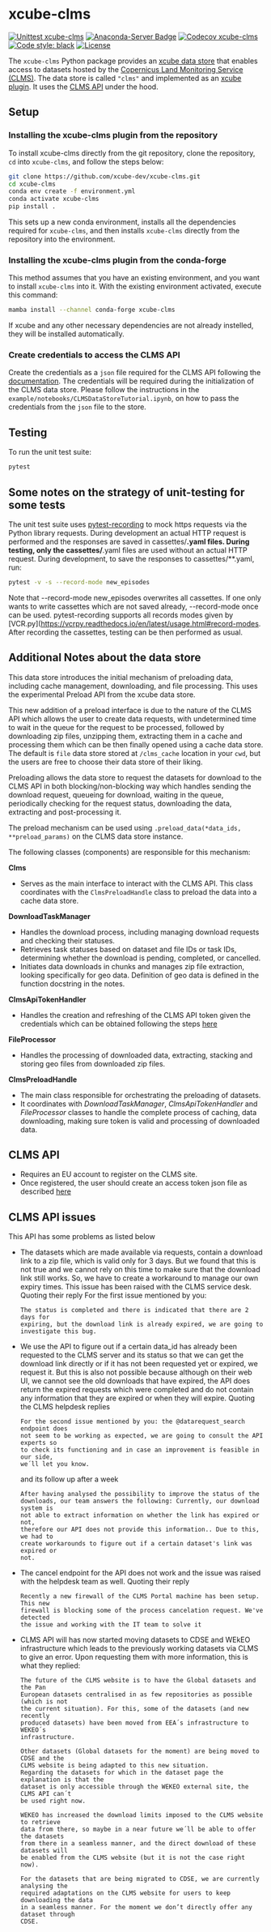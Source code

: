 # xcube-clms

[![Unittest xcube-clms](https://github.com/xcube-dev/xcube-clms/actions/workflows/unittest.yml/badge.svg)](https://github.com/xcube-dev/xcube-clms/actions/workflows/unittest.yml)
[![Anaconda-Server Badge](https://anaconda.org/conda-forge/xcube-clms/badges/version.svg)](https://anaconda.org/conda-forge/xcube-clms)
[![Codecov xcube-clms](https://codecov.io/gh/xcube-dev/xcube-clms/graph/badge.svg?token=n6X9zQIkXb)](https://codecov.io/gh/xcube-dev/xcube-clms)
[![Code style: black](https://img.shields.io/badge/code%20style-black-000000.svg)](https://github.com/psf/black)
[![License](https://img.shields.io/github/license/dcs4cop/xcube-smos)](https://github.com/xcube-dev/xcube-clms/blob/main/LICENSE)

The `xcube-clms` Python package provides an
[xcube data store](https://xcube.readthedocs.io/en/latest/api.html#data-store-framework)
that enables access to datasets hosted by the
[Copernicus Land Monitoring Service (CLMS)](https://land.copernicus.eu/en).
The data store is called `"clms"` and implemented as
an [xcube plugin](https://xcube.readthedocs.io/en/latest/plugins.html).
It uses the [CLMS API](https://eea.github.io/clms-api-docs/introduction.html)
under the hood.

## Setup <a name="setup"></a>

### Installing the xcube-clms plugin from the repository <a name="install_source"></a>

To install xcube-clms directly from the git repository, clone the repository,
`cd` into `xcube-clms`, and follow the steps below:

```bash
git clone https://github.com/xcube-dev/xcube-clms.git
cd xcube-clms
conda env create -f environment.yml
conda activate xcube-clms
pip install .
```

This sets up a new conda environment, installs all the dependencies required
for `xcube-clms`, and then installs `xcube-clms` directly from the repository
into the environment.

### Installing the xcube-clms plugin from the conda-forge

This method assumes that you have an existing environment, and you want to
install `xcube-clms` into it.
With the existing environment activated, execute this command:

```bash
mamba install --channel conda-forge xcube-clms
```

If xcube and any other necessary dependencies are not already instelled, they
will be installed automatically.

### Create credentials to access the CLMS API

Create the credentials as a `json` file required for the CLMS API following
the [documentation](https://eea.github.io/clms-api-docs/authentication.html).
The credentials will be required during the initialization of the CLMS data
store. Please follow the instructions in the
`example/notebooks/CLMSDataStoreTutorial.ipynb`,
on how to pass the credentials from the `json` file to the store.

## Testing <a name="testing"></a>

To run the unit test suite:

```bash
pytest
```

## Some notes on the strategy of unit-testing for some tests

The unit test suite
uses [pytest-recording](https://pypi.org/project/pytest-recording/) to mock
https requests via the Python
library requests. During development an actual HTTP request is performed and the
responses are saved in cassettes/**.yaml files. During testing, only the
cassettes/**.yaml files are used without an actual HTTP request. During
development, to save the responses to cassettes/**.yaml, run:

```bash
pytest -v -s --record-mode new_episodes
```

Note that --record-mode new_episodes overwrites all cassettes. If one only wants
to write cassettes which are not saved already, --record-mode once can be used.
pytest-recording supports all records modes given
by [VCR.py](https://vcrpy.readthedocs.io/en/latest/usage.html#record-modes.
After recording the
cassettes, testing can be then performed as usual.

## Additional Notes about the data store

This data store introduces the initial mechanism of preloading data, including
cache management, downloading, and file processing.
This uses the experimental Preload API from the xcube data store.

This new addition of a preload interface is due to the nature of the CLMS API
which allows the user to create data requests, with undetermined time to wait in
the queue for the request to be processed, followed by downloading zip files,
unzipping them, extracting them in a cache and processing them which can be then
finally opened using a cache data store.
The default is `file` data store stored at `/clms_cache` location in your `cwd`,
but the users are free to choose their data store of their liking.

Preloading allows the data store to request the datasets for download to the
CLMS API in both blocking/non-blocking way which handles sending the download
request, queueing for download, waiting in the queue, periodically checking for
the request status, downloading the data, extracting and post-processing it.

The preload mechanism can be used using
`.preload_data(*data_ids, **preload_params)` on the CLMS data store instance.

The following classes (components) are responsible for this mechanism:

**Clms**

- Serves as the main interface to interact with the CLMS API. This class
  coordinates with the `ClmsPreloadHandle` class to preload the data into a
  cache data store.

**DownloadTaskManager**

- Handles the download process, including managing download requests and
  checking their statuses.
- Retrieves task statuses based on dataset and file IDs or task IDs, determining
  whether the download is pending, completed, or cancelled.
- Initiates data downloads in chunks and manages zip file extraction, looking
  specifically for geo data. Definition of geo data is defined in the function
  docstring in the notes.

**ClmsApiTokenHandler**

- Handles the creation and refreshing of the CLMS API token given the
  credentials which can be obtained following the
  steps [here](https://eea.github.io/clms-api-docs/authentication.html)

**FileProcessor**

- Handles the processing of downloaded data, extracting, stacking and
  storing geo files from downloaded zip files.

**ClmsPreloadHandle**

- The main class responsible for orchestrating the preloading of datasets.
- It coordinates with _DownloadTaskManager_,
  _ClmsApiTokenHandler_ and _FileProcessor_ classes to handle the complete
  process of caching, data downloading, making sure token is valid and
  processing of downloaded data.

## CLMS API

- Requires an EU account to register on the CLMS site.
- Once registered, the user should create an access token json file as
  described [here](https://eea.github.io/clms-api-docs/authentication.html)

## CLMS API issues

This API has some problems as listed below

- The datasets which are made available via requests, contain a download link to
  a zip file, which is valid only for 3 days. But we found that this is not true
  and we cannot rely on this time to make sure that the download link still
  works. So, we have to create a workaround to manage our own expiry times. This
  issue has been raised with the CLMS service desk. Quoting their reply For the
  first issue mentioned by you:

  ```
  The status is completed and there is indicated that there are 2 days for
  expiring, but the download link is already expired, we are going to
  investigate this bug.
  ```
- We use the API to figure out if a certain data_id has already been requested
  to the CLMS server and its status so that we can get the download link
  directly or if it has not been requested yet or expired, we request it. But
  this is also not possible because although on their web UI, we cannot see the
  old downloads that have expired, the API does return the expired requests
  which were completed and do not contain any information that they are expired
  or when they will expire. Quoting the CLMS helpdesk replies

  ```
  For the second issue mentioned by you: the @datarequest_search endpoint does
  not seem to be working as expected, we are going to consult the API experts so
  to check its functioning and in case an improvement is feasible in our side,
  we´ll let you know.
  ```

  and its follow up after a week

  ```
  After having analysed the possibility to improve the status of the
  downloads, our team answers the following: Currently, our download system is
  not able to extract information on whether the link has expired or not,
  therefore our API does not provide this information.. Due to this, we had to
  create workarounds to figure out if a certain dataset's link was expired or
  not.
  ```
- The cancel endpoint for the API does not work and the issue was raised with
  the helpdesk team as well. Quoting their reply

  ```
  Recently a new firewall of the CLMS Portal machine has been setup. This new
  firewall is blocking some of the process cancelation request. We've detected
  the issue and working with the IT team to solve it
  ```

- CLMS API will has now started moving datasets to CDSE and WEkEO infrastructure
  which leads to the previously working datasets via CLMS to give an error. Upon
  requesting them with more information, this is what they replied:

  ```
  The future of the CLMS website is to have the Global datasets and the Pan
  European datasets centralised in as few repositories as possible (which is not
  the current situation). For this, some of the datasets (and new recently
  produced datasets) have been moved from EEA´s infrastructure to WEKEO´s
  infrastructure.
  
  Other datasets (Global datasets for the moment) are being moved to CDSE and the
  CLMS website is being adapted to this new situation.
  Regarding the datasets for which in the dataset page the explanation is that the
  dataset is only accessible through the WEKEO external site, the CLMS API can´t
  be used right now.
  
  WEKEO has increased the download limits imposed to the CLMS website to retrieve
  data from there, so maybe in a near future we´ll be able to offer the datasets
  from there in a seamless manner, and the direct download of these datasets will
  be enabled from the CLMS website (but it is not the case right now).
  
  For the datasets that are being migrated to CDSE, we are currently analysing the
  required adaptations on the CLMS website for users to keep downloading the data
  in a seamless manner. For the moment we don’t directly offer any dataset through
  CDSE.
  ```